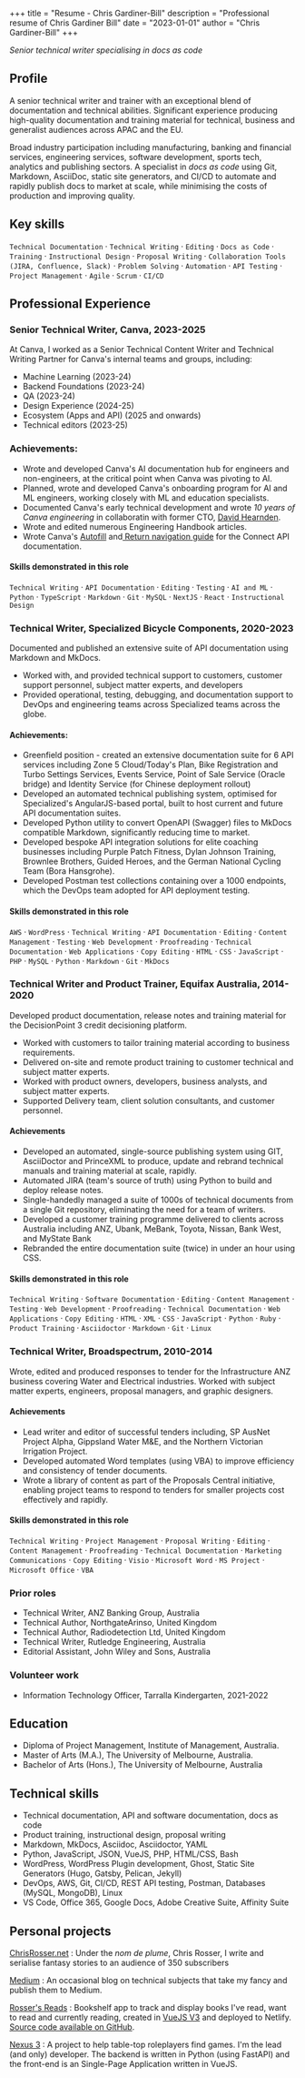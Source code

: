 +++
title = "Resume - Chris Gardiner-Bill"
description = "Professional resume of Chris Gardiner Bill"
date = "2023-01-01"
author = "Chris Gardiner-Bill"
+++

*Senior technical writer specialising in docs as code*

## Profile

A senior technical writer and trainer with an exceptional blend of documentation and technical abilities. Significant experience producing high-quality documentation and training material for technical, business and generalist audiences across APAC and the EU.

Broad industry participation including manufacturing, banking and financial services, engineering services, software development, sports tech, analytics and publishing sectors. A specialist in *docs as code* using Git, Markdown, AsciiDoc, static site generators, and CI/CD to automate and rapidly publish docs to market at scale, while minimising the costs of production and improving quality.

## Key skills

`Technical Documentation` · `Technical Writing` · `Editing` · `Docs as Code` · `Training` · `Instructional Design` · `Proposal Writing` · `Collaboration Tools (JIRA, Confluence, Slack)` · `Problem Solving` · `Automation` · `API Testing` · `Project Management` · `Agile` · `Scrum` · `CI/CD`

## Professional Experience

### Senior Technical Writer, Canva, 2023-2025

At Canva, I worked as a Senior Technical Content Writer and Technical Writing Partner for Canva's internal teams and groups, including:

* Machine Learning (2023-24)
* Backend Foundations (2023-24)
* QA (2023-24)
* Design Experience (2024-25)
* Ecosystem (Apps and API) (2025 and onwards)
* Technical editors (2023-25)

### Achievements:

* Wrote and developed Canva's AI documentation hub for engineers and non-engineers, at the critical point when Canva was pivoting to AI.
* Planned, wrote and developed Canva's onboarding program for AI and ML engineers, working closely with ML and education specialists.
* Documented Canva's early technical development and wrote *10 years of Canva engineering* in collaboratin with former CTO, [David Hearnden](https://www.linkedin.com/in/david-hearnden-5550541/).
* Wrote and edited numerous Engineering Handbook articles.
* Wrote Canva's [Autofill](https://www.canva.dev/docs/connect/autofill-guide/) and[ Return navigation guide](https://www.canva.dev/docs/connect/return-navigation-guide/) for the Connect API documentation.

#### Skills demonstrated in this role

`Technical Writing` · `API Documentation` · `Editing` · `Testing` · `AI and ML` · `Python` · `TypeScript` · `Markdown` · `Git` · `MySQL` · `NextJS` · `React` · `Instructional Design`

### Technical Writer, Specialized Bicycle Components, 2020-2023

Documented and published an extensive suite of API documentation using Markdown and MkDocs.

* Worked with, and provided technical support to customers, customer support personnel, subject matter experts, and developers
* Provided operational, testing, debugging, and documentation support to DevOps and engineering teams across Specialized teams across the globe.

#### Achievements:

* Greenfield position - created an extensive documentation suite for 6 API services including Zone 5 Cloud/Today's Plan, Bike Registration and Turbo Settings Services, Events Service, Point of Sale Service (Oracle bridge) and Identity Service (for Chinese deployment rollout)
* Developed an automated technical publishing system, optimised for Specialized's AngularJS-based portal, built to host current and future API documentation suites.
* Developed Python utility to convert OpenAPI (Swagger) files to MkDocs compatible Markdown, significantly reducing time to market.
* Developed bespoke API integration solutions for elite coaching businesses including Purple Patch Fitness, Dylan Johnson Training, Brownlee Brothers, Guided Heroes, and the German National Cycling Team (Bora Hansgrohe).
* Developed Postman test collections containing over a 1000 endpoints, which the DevOps team adopted for API deployment testing.

#### Skills demonstrated in this role

`AWS` · `WordPress` · `Technical Writing` · `API Documentation` · `Editing` · `Content Management` · `Testing` · `Web Development` · `Proofreading` · `Technical Documentation` · `Web Applications` · `Copy Editing` · `HTML` · `CSS` · `JavaScript` · `PHP` · `MySQL` · `Python` · `Markdown` · `Git` · `MkDocs`


### Technical Writer and Product Trainer, Equifax Australia, 2014-2020

Developed product documentation, release notes and training material for the DecisionPoint 3 credit decisioning platform.

* Worked with customers to tailor training material according to business requirements.
* Delivered on-site and remote product training to customer technical and subject matter experts.
* Worked with product owners, developers, business analysts, and subject matter experts.
* Supported Delivery team, client solution consultants, and customer personnel.


#### Achievements

* Developed an automated, single-source publishing system using GIT, AsciiDoctor and PrinceXML to produce, update and rebrand technical manuals and training material at scale, rapidly.
* Automated JIRA (team's source of truth) using Python to build and deploy release notes.
* Single-handedly managed a suite of 1000s of technical documents from a single Git repository, eliminating the need for a team of writers.
* Developed a customer training programme delivered to clients across Australia including ANZ, Ubank, MeBank, Toyota, Nissan, Bank West, and MyState Bank
* Rebranded the entire documentation suite (twice) in under an hour using CSS.

#### Skills demonstrated in this role

`Technical Writing` · `Software Documentation` · `Editing` · `Content Management` · `Testing` · `Web Development` · `Proofreading` · `Technical Documentation` · `Web Applications` · `Copy Editing` · `HTML` · `XML` · `CSS` · `JavaScript` · `Python` · `Ruby` · `Product Training` · `Asciidoctor` · `Markdown` · `Git` · `Linux`


### Technical Writer, Broadspectrum, 2010-2014

Wrote, edited and produced responses to tender for the Infrastructure ANZ business covering Water and Electrical industries. Worked with subject matter experts, engineers, proposal managers, and graphic designers.

#### Achievements

* Lead writer and editor of successful tenders including, SP AusNet Project Alpha, Gippsland Water M&E, and the Northern Victorian Irrigation Project.
* Developed automated Word templates (using VBA) to improve efficiency and consistency of tender documents.
* Wrote a library of content as part of the Proposals Central initiative, enabling project teams to respond to tenders for smaller projects cost effectively and rapidly.

#### Skills demonstrated in this role

`Technical Writing` · `Project Management` · `Proposal Writing` · `Editing` · `Content Management` · `Proofreading` · `Technical Documentation` · `Marketing Communications` · `Copy Editing` · `Visio` · `Microsoft Word` · `MS Project` · `Microsoft Office` · `VBA`

### Prior roles

* Technical Writer, ANZ Banking Group, Australia
* Technical Author, NorthgateArinso, United Kingdom
* Technical Author, Radiodetection Ltd, United Kingdom
* Technical Writer, Rutledge Engineering, Australia
* Editorial Assistant, John Wiley and Sons, Australia

### Volunteer work

* Information Technology Officer, Tarralla Kindergarten, 2021-2022

## Education

* Diploma of Project Management, Institute of Management, Australia.
* Master of Arts (M.A.), The University of Melbourne, Australia.
* Bachelor of Arts (Hons.), The University of Melbourne, Australia

## Technical skills

* Technical documentation, API and software documentation, docs as code
* Product training, instructional design, proposal writing
* Markdown, MkDocs, Asciidoc, Asciidoctor, YAML
* Python, JavaScript, JSON, VueJS, PHP, HTML/CSS, Bash
* WordPress, WordPress Plugin development, Ghost, Static Site Generators (Hugo, Gatsby, Pelican, Jekyll)
* DevOps, AWS, Git, CI/CD, REST API testing, Postman, Databases (MySQL, MongoDB), Linux
* VS Code, Office 365, Google Docs, Adobe Creative Suite, Affinity Suite

## Personal projects

[ChrisRosser.net](https://chrisrosser.net) 
:   Under the *nom de plume*, Chris Rosser, I write and serialise fantasy stories to an audience of 350 subscribers

[Medium](https://technicalprose.medium.com)
:   An occasional blog on technical subjects that take my fancy and publish them to Medium.

[Rosser's Reads](https://reads.chrisrosser.net)
:   Bookshelf app to track and display books I've read, want to read and  currently reading, created in [VueJS V3](https://vuejs.org) and deployed to Netlify. [Source code available on GitHub](https://github.com/foss-scribe/rossers-reads).

[Nexus 3](https://nexus3.games)
:   A project to help table-top roleplayers find games. I'm the lead (and only) developer. The backend is written in Python (using FastAPI) and the front-end is an Single-Page Application written in VueJS.
